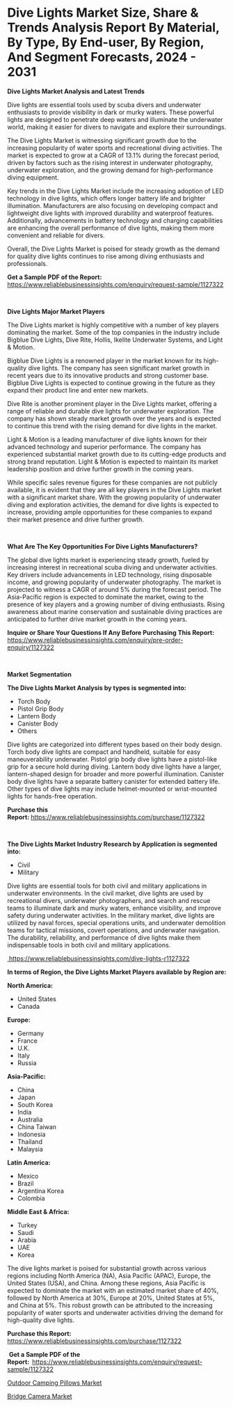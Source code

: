 <p><h1>Dive Lights Market Size, Share & Trends Analysis Report By Material, By Type, By End-user, By Region, And Segment Forecasts, 2024 - 2031</h1></p><p><strong>Dive Lights Market Analysis and Latest Trends</strong></p>
<p><p>Dive lights are essential tools used by scuba divers and underwater enthusiasts to provide visibility in dark or murky waters. These powerful lights are designed to penetrate deep waters and illuminate the underwater world, making it easier for divers to navigate and explore their surroundings. </p><p>The Dive Lights Market is witnessing significant growth due to the increasing popularity of water sports and recreational diving activities. The market is expected to grow at a CAGR of 13.1% during the forecast period, driven by factors such as the rising interest in underwater photography, underwater exploration, and the growing demand for high-performance diving equipment. </p><p>Key trends in the Dive Lights Market include the increasing adoption of LED technology in dive lights, which offers longer battery life and brighter illumination. Manufacturers are also focusing on developing compact and lightweight dive lights with improved durability and waterproof features. Additionally, advancements in battery technology and charging capabilities are enhancing the overall performance of dive lights, making them more convenient and reliable for divers.</p><p>Overall, the Dive Lights Market is poised for steady growth as the demand for quality dive lights continues to rise among diving enthusiasts and professionals.</p></p>
<p><strong>Get a Sample PDF of the Report:&nbsp;</strong> <a href="https://www.reliablebusinessinsights.com/enquiry/request-sample/1127322">https://www.reliablebusinessinsights.com/enquiry/request-sample/1127322</a></p>
<p>&nbsp;</p>
<p><strong>Dive Lights Major Market Players</strong></p>
<p><p>The Dive Lights market is highly competitive with a number of key players dominating the market. Some of the top companies in the industry include Bigblue Dive Lights, Dive Rite, Hollis, Ikelite Underwater Systems, and Light & Motion.</p><p>Bigblue Dive Lights is a renowned player in the market known for its high-quality dive lights. The company has seen significant market growth in recent years due to its innovative products and strong customer base. Bigblue Dive Lights is expected to continue growing in the future as they expand their product line and enter new markets.</p><p>Dive Rite is another prominent player in the Dive Lights market, offering a range of reliable and durable dive lights for underwater exploration. The company has shown steady market growth over the years and is expected to continue this trend with the rising demand for dive lights in the market.</p><p>Light & Motion is a leading manufacturer of dive lights known for their advanced technology and superior performance. The company has experienced substantial market growth due to its cutting-edge products and strong brand reputation. Light & Motion is expected to maintain its market leadership position and drive further growth in the coming years.</p><p>While specific sales revenue figures for these companies are not publicly available, it is evident that they are all key players in the Dive Lights market with a significant market share. With the growing popularity of underwater diving and exploration activities, the demand for dive lights is expected to increase, providing ample opportunities for these companies to expand their market presence and drive further growth.</p></p>
<p>&nbsp;</p>
<p><strong>What Are The Key Opportunities For Dive Lights Manufacturers?</strong></p>
<p><p>The global dive lights market is experiencing steady growth, fueled by increasing interest in recreational scuba diving and underwater activities. Key drivers include advancements in LED technology, rising disposable income, and growing popularity of underwater photography. The market is projected to witness a CAGR of around 5% during the forecast period. The Asia-Pacific region is expected to dominate the market, owing to the presence of key players and a growing number of diving enthusiasts. Rising awareness about marine conservation and sustainable diving practices are anticipated to further drive market growth in the coming years.</p></p>
<p><strong>Inquire or Share Your Questions If Any Before Purchasing This Report:</strong> <a href="https://www.reliablebusinessinsights.com/enquiry/pre-order-enquiry/1127322">https://www.reliablebusinessinsights.com/enquiry/pre-order-enquiry/1127322</a></p>
<p>&nbsp;</p>
<p><strong>Market Segmentation</strong></p>
<p><strong>The Dive Lights Market Analysis by types is segmented into:</strong></p>
<p><ul><li>Torch Body</li><li>Pistol Grip Body</li><li>Lantern Body</li><li>Canister Body</li><li>Others</li></ul></p>
<p><p>Dive lights are categorized into different types based on their body design. Torch body dive lights are compact and handheld, suitable for easy maneuverability underwater. Pistol grip body dive lights have a pistol-like grip for a secure hold during diving. Lantern body dive lights have a larger, lantern-shaped design for broader and more powerful illumination. Canister body dive lights have a separate battery canister for extended battery life. Other types of dive lights may include helmet-mounted or wrist-mounted lights for hands-free operation.</p></p>
<p><strong>Purchase this Report:&nbsp;</strong><a href="https://www.reliablebusinessinsights.com/purchase/1127322">https://www.reliablebusinessinsights.com/purchase/1127322</a></p>
<p>&nbsp;</p>
<p><strong>The Dive Lights Market Industry Research by Application is segmented into:</strong></p>
<p><ul><li>Civil</li><li>Military</li></ul></p>
<p><p>Dive lights are essential tools for both civil and military applications in underwater environments. In the civil market, dive lights are used by recreational divers, underwater photographers, and search and rescue teams to illuminate dark and murky waters, enhance visibility, and improve safety during underwater activities. In the military market, dive lights are utilized by naval forces, special operations units, and underwater demolition teams for tactical missions, covert operations, and underwater navigation. The durability, reliability, and performance of dive lights make them indispensable tools in both civil and military applications.</p></p>
<p><a href="https://www.reliablebusinessinsights.com/dive-lights-r1127322">&nbsp;https://www.reliablebusinessinsights.com/dive-lights-r1127322</a></p>
<p><strong>In terms of Region, the Dive Lights Market Players available by Region are:</strong></p>
<p>
    <p> <strong> North America: </strong>
        <ul>
            <li>United States</li>
            <li>Canada</li>
        </ul>
        </p> 
    <p> <strong> Europe: </strong>
        <ul>
            <li>Germany</li>
            <li>France</li>
            <li>U.K.</li>
            <li>Italy</li>
            <li>Russia</li>
        </ul>
        </p> 
    <p> <strong> Asia-Pacific: </strong>
        <ul>
            <li>China</li>
            <li>Japan</li>
            <li>South Korea</li>
            <li>India</li>
            <li>Australia</li>
            <li>China Taiwan</li>
            <li>Indonesia</li>
            <li>Thailand</li>
            <li>Malaysia</li>
        </ul>
        </p> 
    <p> <strong> Latin America: </strong>
        <ul>
            <li>Mexico</li>
            <li>Brazil</li>
            <li>Argentina Korea</li>
            <li>Colombia</li>
        </ul>
        </p> 
    <p> <strong> Middle East & Africa: </strong>
        <ul>
            <li>Turkey</li>
            <li>Saudi</li>
            <li>Arabia</li>
            <li>UAE</li>
            <li>Korea</li>
        </ul>
    </p>
    </p>
<p><p>The dive lights market is poised for substantial growth across various regions including North America (NA), Asia Pacific (APAC), Europe, the United States (USA), and China. Among these regions, Asia Pacific is expected to dominate the market with an estimated market share of 40%, followed by North America at 30%, Europe at 20%, United States at 5%, and China at 5%. This robust growth can be attributed to the increasing popularity of water sports and underwater activities driving the demand for high-quality dive lights.</p></p>
<p><strong>Purchase this Report: </strong><a href="https://www.reliablebusinessinsights.com/purchase/1127322">https://www.reliablebusinessinsights.com/purchase/1127322</a></p>
<p>&nbsp;<strong>Get a Sample PDF of the Report:&nbsp;&nbsp;</strong><a href="https://www.reliablebusinessinsights.com/enquiry/request-sample/1127322">https://www.reliablebusinessinsights.com/enquiry/request-sample/1127322</a></p>
<p><strong></strong></p>
<p><p><a href="https://github.com/IzaiahBartell/Market-Research-Report-List-1/blob/main/outdoor-camping-pillows-market.md">Outdoor Camping Pillows Market</a></p><p><a href="https://github.com/biheemgalvinlouises6hokrh3h/Market-Research-Report-List-3/blob/main/bridge-camera-market.md">Bridge Camera Market</a></p></p>